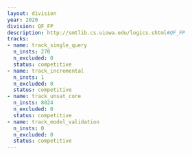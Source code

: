 ```yaml
---
layout: division
year: 2020
division: QF_FP
description: http://smtlib.cs.uiowa.edu/logics.shtml#QF_FP
tracks:
- name: track_single_query
  n_insts: 270
  n_excluded: 0
  status: competitive
- name: track_incremental
  n_insts: 1
  n_excluded: 0
  status: competitive
- name: track_unsat_core
  n_insts: 8024
  n_excluded: 0
  status: competitive
- name: track_model_validation
  n_insts: 0
  n_excluded: 0
  status: competitive
---
```


